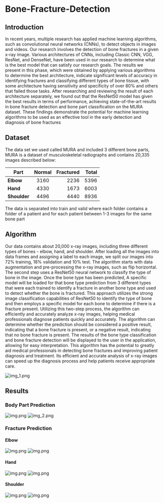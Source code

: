 # Bone-Fracture-Detection
## Introduction
In recent years, multiple research has applied machine learning algorithms, such as convolutional neural networks (CNNs), to detect objects in images and videos. Our research involves the detection of bone fractures in a given x-ray image. Various architectures of CNNs, including Classic CNN, VGG, ResNet, and DenseNet, have been used in our research to determine what is the best model that can satisfy our research goals. The results we present in this phase, which were obtained by applying various algorithms to determine the best architecture, indicate significant levels of accuracy in identifying fractures and classifying different types of bone tissue, with some architecture having sensitivity and specificity of over 80% and others that failed those tasks. After researching and reviewing the result of each architecture separately, we found out that the ResNet50 model has given the best results in terms of performance, achieving state-of-the-art results in bone fracture detection and bone part classification on the MURA dataset. These findings demonstrate the potential for machine learning algorithms to be used as an effective tool in the early detection and diagnosis of bone fractures

## Dataset
The data set we used called MURA and included 3 different bone parts, MURA is a dataset of musculoskeletal radiographs and contains 20,335 images described below:


| **Part**     | **Normal** | **Fractured** | **Total** |
|--------------|:----------:|--------------:|----------:|
| **Elbow**    |    3160    |          2236 |      5396 |
| **Hand**     |    4330    |          1673 |      6003 |
| **Shoulder** |    4496    |          4440 |      8936 |
The data is separated into train and valid where each folder contains a folder of a patient and for each patient between 1-3 images for the same bone part

## Algorithm
Our data contains about 20,000 x-ray images, including three different types of bones - elbow, hand, and shoulder. After loading all the images into data frames and assigning a label to each image, we split our images into 72% training, 18% validation and 10% test. The algorithm starts with data augmentation and pre-processing the x-ray images, such as flip horizontal. The second step uses a ResNet50 neural network to classify the type of bone in the image. Once the bone type has been predicted, A specific model will be loaded for that bone type prediction from 3 different types that were each trained to identify a fracture in another bone type and used to detect whether the bone is fractured.
This approach utilizes the strong image classification capabilities of ResNet50 to identify the type of bone and then employs a specific model for each bone to determine if there is a fracture present. Utilizing this two-step process, the algorithm can efficiently and accurately analyze x-ray images, helping medical professionals diagnose patients quickly and accurately.
The algorithm can determine whether the prediction should be considered a positive result, indicating that a bone fracture is present, or a negative result, indicating that no bone fracture is present. The results of the bone type classification and bone fracture detection will be displayed to the user in the application, allowing for easy interpretation.
This algorithm has the potential to greatly aid medical professionals in detecting bone fractures and improving patient diagnosis and treatment. Its efficient and accurate analysis of x-ray images can speed up the diagnosis process and help patients receive appropriate care.



![img_1.png](images/Architecture.png)


## Results
### Body Part Prediction
![img.png](plots/BodyPartAcc.png) ![img_2.png](plots/BodyPartLoss.png)

### Fracture Prediction
#### Elbow
![img.png](plots/FractureDetection/Elbow/_Accuracy.jpeg) ![img.png](plots/FractureDetection/Elbow/_Loss.jpeg)

#### Hand
![img.png](plots/FractureDetection/Hand/_Accuracy.jpeg) ![img.png](plots/FractureDetection/Hand/_Loss.jpeg)

#### Shoulder
![img.png](plots/FractureDetection/Shoulder/_Accuracy.jpeg) ![img.png](plots/FractureDetection/Shoulder/_Loss.jpeg)
